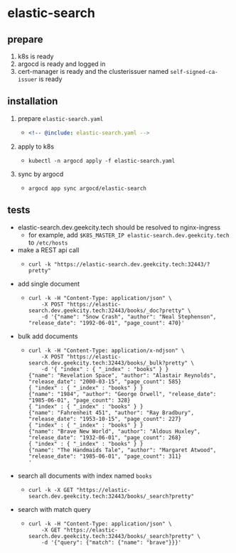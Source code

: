 # elastic-search

## prepare

1. k8s is ready
2. argocd is ready and logged in
3. cert-manager is ready and the clusterissuer named `self-signed-ca-issuer` is ready

## installation

1. prepare `elastic-search.yaml`
    * ```yaml
      <!-- @include: elastic-search.yaml -->
      ```
2. apply to k8s
    * ```shell
      kubectl -n argocd apply -f elastic-search.yaml
      ```
3. sync by argocd
    * ```shell
      argocd app sync argocd/elastic-search
      ```

## tests

* elastic-search.dev.geekcity.tech should be resolved to nginx-ingress
    + for example, add `$K8S_MASTER_IP elastic-search.dev.geekcity.tech` to `/etc/hosts`
* make a REST api call
    + ```shell
      curl -k "https://elastic-search.dev.geekcity.tech:32443/?pretty"
      ```
* add single document
    + ```shell
      curl -k -H "Content-Type: application/json" \
          -X POST "https://elastic-search.dev.geekcity.tech:32443/books/_doc?pretty" \
          -d '{"name": "Snow Crash", "author": "Neal Stephenson", "release_date": "1992-06-01", "page_count": 470}'
      ```
* bulk add documents
    + ```shell
      curl -k -H "Content-Type: application/x-ndjson" \
          -X POST "https://elastic-search.dev.geekcity.tech:32443/books/_bulk?pretty" \
          -d '{ "index" : { "_index" : "books" } }
      {"name": "Revelation Space", "author": "Alastair Reynolds", "release_date": "2000-03-15", "page_count": 585}
      { "index" : { "_index" : "books" } }
      {"name": "1984", "author": "George Orwell", "release_date": "1985-06-01", "page_count": 328}
      { "index" : { "_index" : "books" } }
      {"name": "Fahrenheit 451", "author": "Ray Bradbury", "release_date": "1953-10-15", "page_count": 227}
      { "index" : { "_index" : "books" } }
      {"name": "Brave New World", "author": "Aldous Huxley", "release_date": "1932-06-01", "page_count": 268}
      { "index" : { "_index" : "books" } }
      {"name": "The Handmaids Tale", "author": "Margaret Atwood", "release_date": "1985-06-01", "page_count": 311}
      '
      ```
* search all documents with index named `books`
    + ```shell
      curl -k -X GET "https://elastic-search.dev.geekcity.tech:32443/books/_search?pretty"
      ```
* search with match query
    + ```shell
      curl -k -H "Content-Type: application/json" \
          -X GET "https://elastic-search.dev.geekcity.tech:32443/books/_search?pretty" \
          -d '{"query": {"match": {"name": "brave"}}}'
      ```
